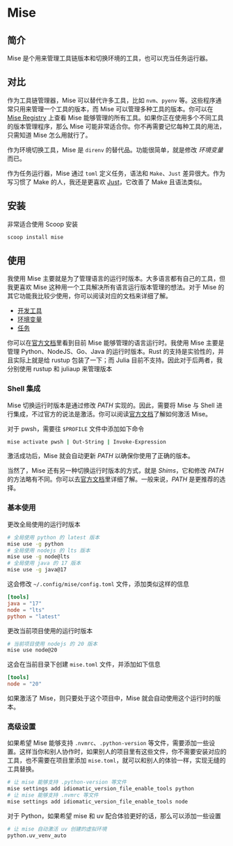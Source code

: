 # Mise

## 简介

Mise 是个用来管理工具链版本和切换环境的工具，也可以充当任务运行器。

## 对比

作为工具链管理器，Mise 可以替代许多工具，比如 `nvm`、`pyenv` 等。这些程序通常只用来管理一个工具的版本，而 Mise 可以管理多种工具的版本。你可以在 [Mise Registry](https://mise.jdx.dev/registry.html#tools) 上查看 Mise 能够管理的所有工具。如果你正在使用多个不同工具的版本管理程序，那么 Mise 可能非常适合你。你不再需要记忆每种工具的用法，只需知道 Mise 怎么用就行了。

作为环境切换工具，Mise 是 `direnv` 的替代品。功能很简单，就是修改 *环境变量* 而已。

作为任务运行器，Mise 通过 `toml` 定义任务，语法和 `Make`、`Just` 差异很大。作为写习惯了 Make 的人，我还是更喜欢 [Just](../命令行工具/Just.md)，它改善了 Make 且语法类似。

## 安装

非常适合使用 Scoop 安装

```sh
scoop install mise
```

## 使用

我使用 Mise 主要就是为了管理语言的运行时版本。大多语言都有自己的工具，但我更喜欢 Mise 这种用一个工具解决所有语言运行版本管理的想法。对于 Mise 的其它功能我比较少使用，你可以阅读对应的文档来详细了解。

- [开发工具](https://mise.jdx.dev/dev-tools/)
- [环境变量](https://mise.jdx.dev/environments/)
- [任务](https://mise.jdx.dev/tasks/)

你可以在[官方文档](https://mise.jdx.dev/core-tools.html#core-tools)里看到目前 Mise 能够管理的语言运行时。我使用 Mise 主要是管理 Python、NodeJS、Go、Java 的运行时版本。Rust 的支持是实验性的，并且实际上就是给 rustup 包装了一下；而 Julia 目前不支持。因此对于后两者，我分别使用 rustup 和 juliaup 来管理版本

### Shell 集成

Mise 切换运行时版本是通过修改 *PATH* 实现的。因此，需要将 Mise 与 Shell 进行集成，不过官方的说法是激活。你可以阅读[官方文档](https://mise.jdx.dev/getting-started.html#activate-mise)了解如何激活 Mise。

对于 pwsh，需要往 `$PROFILE` 文件中添加如下命令

```sh
mise activate pwsh | Out-String | Invoke-Expression
```

激活成功后，Mise 就会自动更新 *PATH* 以确保你使用了正确的版本。

当然了，Mise 还有另一种切换运行时版本的方式，就是 *Shims*，它和修改 *PATH* 的方法略有不同。你可以去[官方文档](https://mise.jdx.dev/dev-tools/shims.html#mise-activate-shims)里详细了解。一般来说，*PATH* 是更推荐的选择。

### 基本使用

更改全局使用的运行时版本

```sh
# 全局使用 python 的 latest 版本
mise use -g python
# 全局使用 nodejs 的 lts 版本
mise use -g node@lts
# 全局使用 java 的 17 版本
mise use -g java@17
```

这会修改 `~/.config/mise/config.toml` 文件，添加类似这样的信息

```toml
[tools]
java = "17"
node = "lts"
python = "latest"
```

更改当前项目使用的运行时版本

```sh
# 当前项目使用 nodejs 的 20 版本
mise use node@20
```

这会在当前目录下创建 `mise.toml` 文件，并添加如下信息

```toml
[tools]
node = "20"
```

如果激活了 Mise，则只要处于这个项目中，Mise 就会自动使用这个运行时的版本。

### 高级设置

如果希望 Mise 能够支持 `.nvmrc`、`.python-version` 等文件，需要添加一些设置。这样当你和别人协作时，如果别人的项目里有这些文件，你不需要安装对应的工具，也不需要在项目里添加 `mise.toml`，就可以和别人的体验一样，实现无缝的工具替换。

```sh
# 让 mise 能够支持 .python-version 等文件
mise settings add idiomatic_version_file_enable_tools python
# 让 mise 能够支持 .nvmrc 等文件
mise settings add idiomatic_version_file_enable_tools node
```

对于 Python，如果希望 mise 和 uv 配合体验更好的话，那么可以添加一些设置

```sh
# 让 mise 自动激活 uv 创建的虚拟环境
python.uv_venv_auto
```
